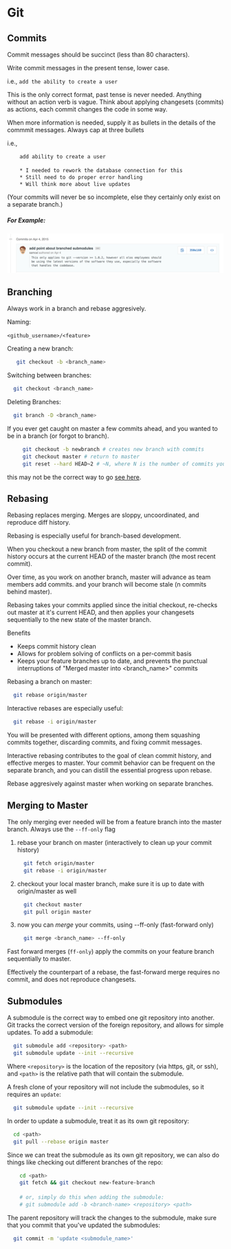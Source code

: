 Git
===

Commits
-------

Commit messages should be succinct (less than 80 characters).

Write commit messages in the present tense, lower case.

i.e., `add the ability to create a user`

This is the only correct format, past tense is never needed. Anything without an action verb is vague.
Think about applying changesets (commits) as actions, each commit changes the code in some way.

When more information is needed, supply it as bullets in the details of the commmit messages. Always cap at three bullets

i.e.,

```
    add ability to create a user

    * I needed to rework the database connection for this
    * Still need to do proper error handling
    * Will think more about live updates
```

(Your commits will never be so incomplete, else they certainly only exist on a separate branch.)

##### For Example:
![Exemplar Commit](exemplar_commit.png)

Branching
---------

Always work in a branch and rebase aggresively.

Naming:

  `<github_username>/<feature>`


Creating a new branch:

  ```bash
     git checkout -b <branch_name>
  ```

Switching between branches:

   ```bash
     git checkout <branch_name>
   ```

Deleting Branches:

   ```bash
     git branch -D <branch_name>
   ```

If you ever get caught on master a few commits ahead, and you wanted to be in a branch (or forgot to branch).

```bash
     git checkout -b newbranch # creates new branch with commits
     git checkout master # return to master
     git reset --hard HEAD~2 # ~N, where N is the number of commits you made on master
```
this may not be the correct way to go [see here](http://stackoverflow.com/questions/1628563/move-the-most-recent-commits-to-a-new-branch-with-git).
    
Rebasing
--------

Rebasing replaces merging. Merges are sloppy, uncoordinated, and reproduce diff history.

Rebasing is especially useful for branch-based development.

When you checkout a new branch from master, the split of the commit history occurs at the current HEAD of the master branch (the most recent commit).

Over time, as you work on another branch, master will advance as team members add commits. and your branch will become stale (n commits behind master).

Rebasing takes your commits applied since the initial checkout, re-checks out master at it's current HEAD, and then applies your changesets sequentially to the new state of the master branch.

Benefits
  * Keeps commit history clean
  * Allows for problem solving of conflicts on a per-commit basis
  * Keeps your feature branches up to date, and prevents the punctual interruptions of "Merged master into <branch_name>" commits

Rebasing a branch on master:

  ```bash
    git rebase origin/master
  ```

Interactive rebases are especially useful:

  ```bash
    git rebase -i origin/master
  ```

You will be presented with different options, among them squashing commits together, discarding commits, and fixing commit messages.

Interactive rebasing contributes to the goal of clean commit history, and effective merges to master. Your commit behavior can be frequent on the separate branch, and you can distill the essential progress upon rebase.

Rebase aggresively against master when working on separate branches.

Merging to Master
----------------

The only merging ever needed will be from a feature branch into the master branch. Always use the `--ff-only` flag

 1. rebase your branch on master (interactively to clean up your commit history)

    ```bash
      git fetch origin/master
      git rebase -i origin/master
    ```
 2. checkout your local master branch, make sure it is up to date with origin/master as well

    ```bash
      git checkout master
      git pull origin master
    ```
 3. now you can _merge_ your commits, using --ff-only (fast-forward only)

    ```bash
      git merge <branch_name> --ff-only
    ```

Fast forward merges (`ff-only`) apply the commits on your feature branch sequentially to master.

Effectively the counterpart of a rebase, the fast-forward merge requires no commit, and does not reproduce changesets.

Submodules
----------

A submodule is the correct way to embed one git repository into another. Git tracks the correct version of the foreign repository, and allows for simple updates. To add a submodule:

  ```bash
    git submodule add <repository> <path>
    git submodule update --init --recursive
  ```

Where `<repository>` is the location of the repository (via https, git, or ssh), and `<path>` is the relative path that will contain the submodule.

A fresh clone of your repository will not include the submodules, so it requires an `update`:

  ```bash
    git submodule update --init --recursive
  ```

In order to update a submodule, treat it as its own git repository:

  ```bash
    cd <path>
    git pull --rebase origin master
  ```

Since we can treat the submodule as its own git repository, we can also do things like checking out different branches of the repo:

```bash
    cd <path>
    git fetch && git checkout new-feature-branch

    # or, simply do this when adding the submodule:
    # git submodule add -b <branch-name> <repository> <path>
```

The parent repository will track the changes to the submodule, make sure that you commit that you've updated the submodules:

  ```bash
    git commit -m 'update <submodule_name>'
  ```
